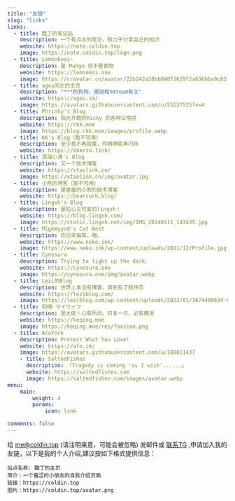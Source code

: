 ```yaml
---
title: "友链"
slug: "links"
links:
  - title: 酷丁的笔记站
    description: 一个有点水的笔记，致力于分享自己的知识
    website: https://note.coldin.top
    image: https://note.coldin.top/logo.png
  - title: Lemonkooi~
    description: 是 Mango 但不是食物
    website: https://lemonkoi.one
    image: https://cravatar.cn/avatar/22b242a28bb848f2629f2a636bba9c03?s=1000
  - title: agou同志的主页
    description: "***的狗狗，据说和nmteam有关"
    website: https://agou.im/
    image: https://avatars.githubusercontent.com/u/55237525?v=4
  - title: Phrinky's Blog
    description: 阳光开朗的Ricky 的各种日常捏
    website: https://rkk.moe
    image: https://blog.rkk.moe/images/profile.webp
  - title: KK's Blog（暂不可用）
    description: 至少我不再寂寞，你眼神能再闪烁
    website: https://kkkrza.link/
  - title: 深海小涛's Blog
    description: 又一个技术博客
    website: https://xtaolink.cn/
    image: https://xtaolink.cn/img/avatar.jpg
  - title: 小熊的博客（暂不可用）
    description: 是害羞的小熊的技术博客
    website: https://bearcurb.blog/
  - title: Lingxh's Blog
    description: 是贴心又可爱的lingxh！
    website: https://blog.lingxh.com/
    image: https://static.lingxh.net/img/IMG_20240111_143435.jpg
  - title: MlgmXyysd's Cat Nest
    description: 欢迎来猫窝，喵。
    website: https://www.neko.ink/
    image: https://www.neko.ink/wp-content/uploads/2021/12/Profile.jpg
  - title: Cynosura
    description: Trying to light up the dark.
    website: https://cynosura.one
    image: https://cynosura.one/img/avatar.webp
  - title: Lezi的Blog
    description: 世界上本没有博客，直到有了程序员
    website: https://leziblog.com/
    image: https://leziblog.com/wp-content/uploads/2023/01/1674400634-QQ%E5%9B%BE%E7%89%8720230122231613.jpg
  - title: 刻晴♡マイワイフ
    description: 是大佬！心有所向，日复一日，必有精进
    website: https://keqing.moe
    image: https://keqing.moe/res/favicon.png
  - title: AcoFork
    description: Protect What You Love!
    website: https://afo.im/
    image: https://avatars.githubusercontent.com/u/180811437
    - title: SaltedFishes
      description: 「Tragedy is coming 'as I wish'......」
      website: https://saltedfishes.com
      image: https://saltedfishes.com/images/avatar.webp
menu:
    main: 
        weight: 4
        params:
            icon: link

comments: false
---
```


给 me@coldin.top (请注明来意，可能会被忽略) 发邮件或 [联系TG](https://t.me/on0i7) ,申请加入我的友链，以下是我的个人介绍,建议按如下格式提供信息：
```
站点名称: 酷丁的主页
简介：一个羞涩的小朋友的自我介绍页面
链接：https://coldin.top
图片：https://coldin.top/avatar.png
```
